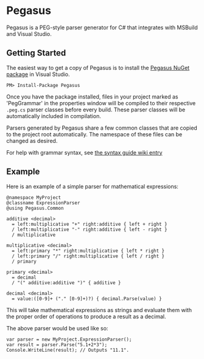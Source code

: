 Pegasus
=======

Pegasus is a PEG-style parser generator for C# that integrates with MSBuild and Visual Studio.

Getting Started
---------------

The easiest way to get a copy of Pegasus is to install the [Pegasus NuGet package](http://nuget.org/packages/Pegasus) in Visual Studio.

    PM> Install-Package Pegasus

Once you have the package installed, files in your project marked as 'PegGrammar' in the properties window will be compiled to their respective `.peg.cs` parser classes before every build.  These parser classes will be automatically included in compilation.

Parsers generated by Pegasus share a few common classes that are copied to the project root automatically.  The namespace of these files can be changed as desired.

For help with grammar syntax, see [the syntax guide wiki entry](https://github.com/otac0n/Pegasus/wiki/Syntax-Guide)

Example
-------

Here is an example of a simple parser for mathematical expressions:

    @namespace MyProject
    @classname ExpressionParser
    @using Pegasus.Common

    additive <decimal>
      = left:multiplicative "+" right:additive { left + right }
      / left:multiplicative "-" right:additive { left - right }
      / multiplicative

    multiplicative <decimal>
      = left:primary "*" right:multiplicative { left * right }
      / left:primary "/" right:multiplicative { left / right }
      / primary

    primary <decimal>
      = decimal
      / "(" additive:additive ")" { additive }

    decimal <decimal>
      = value:([0-9]+ ("." [0-9]+)?) { decimal.Parse(value) }

This will take mathematical expressions as strings and evaluate them with the proper order of operations to produce a result as a decimal.

The above parser would be used like so:

    var parser = new MyProject.ExpressionParser();
    var result = parser.Parse("5.1+2*3");
    Console.WriteLine(result); // Outputs "11.1".
